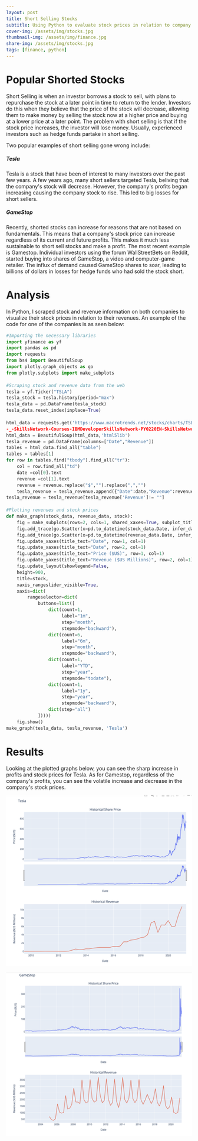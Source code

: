 ```yaml
---
layout: post
title: Short Selling Stocks
subtitle: Using Python to evaluate stock prices in relation to company revenues for two stocks that led to major losses for short sellers.
cover-img: /assets/img/stocks.jpg
thumbnail-img: /assets/img/finance.jpg
share-img: /assets/img/stocks.jpg
tags: [finance, python]
---
```


# Popular Shorted Stocks

Short Selling is when an investor borrows a stock to sell, with plans to repurchase the stock at a later point in time to return to the lender. 
Investors do this when they believe that the price of the stock will decrease, allowing them to make money by selling the stock now at a higher 
price and buying at a lower price at a later point. The problem with short selling is that if the stock price increases, the investor will lose money. 
Usually, experienced investors such as hedge funds partake in short selling.

Two popular examples of short selling gone wrong include:

##### Tesla

Tesla is a stock that have been of interest to many investors over the past few years. A few years ago, many short sellers targeted Tesla, beliving that 
the company's stock will decrease. However, the company's profits began increasing causing the company stock to rise. This led to  big losses for short sellers.

##### GameStop

Recently, shorted stocks can increase for reasons that are not based on fundamentals. This means that a company's stock price can increase regardless of its current and future profits. This makes it much less sustainable to short sell stocks and make a profit. The most recent example is Gamestop. 
Individual investors using the forum WallStreetBets on Reddit, started buying into shares of GameStop, a video and computer-game retailer. 
The influx of demand caused GameStop shares to soar, leading to billions of dollars in losses for hedge funds who had sold the stock short. 

# Analysis

In Python, I scraped stock and revenue information on both companies to visualize their stock prices in relation to their revenues. An example of the code for one 
of the companies is as seen below:

```python
#Importing the necessary libraries
import yfinance as yf
import pandas as pd
import requests
from bs4 import BeautifulSoup
import plotly.graph_objects as go
from plotly.subplots import make_subplots

#Scraping stock and revenue data from the web
tesla = yf.Ticker("TSLA")
tesla_stock = tesla.history(period="max")
tesla_data = pd.DataFrame(tesla_stock)
tesla_data.reset_index(inplace=True)

html_data = requests.get('https://www.macrotrends.net/stocks/charts/TSLA/tesla/revenue?cm_mmc=Email_Newsletter-_-Developer_Ed%2BTech-_-WW_WW
-_-SkillsNetwork-Courses-IBMDeveloperSkillsNetwork-PY0220EN-SkillsNetwork-23455606&cm_mmca1=000026UJ&cm_mmca2=10006555&cm_mmca3=M12345678&cvosrc=email.Newsletter.M12345678&cvo_campaign=000026UJ&cm_mmc=Email_Newsletter-_-Developer_Ed%2BTech-_-WW_WW-_-SkillsNetwork-Courses-IBMDeveloperSkillsNetwork-PY0220EN-SkillsNetwork-23455606&cm_mmca1=000026UJ&cm_mmca2=10006555&cm_mmca3=M12345678&cvosrc=email.Newsletter.M12345678&cvo_campaign=000026UJ&cm_mmc=Email_Newsletter-_-Developer_Ed%2BTech-_-WW_WW-_-SkillsNetwork-Courses-IBMDeveloperSkillsNetwork-PY0220EN-SkillsNetwork-23455606&cm_mmca1=000026UJ&cm_mmca2=10006555&cm_mmca3=M12345678&cvosrc=email.Newsletter.M12345678&cvo_campaign=000026UJ&cm_mmc=Email_Newsletter-_-Developer_Ed%2BTech-_-WW_WW-_-SkillsNetwork-Courses-IBMDeveloperSkillsNetwork-PY0220EN-SkillsNetwork-23455606&cm_mmca1=000026UJ&cm_mmca2=10006555&cm_mmca3=M12345678&cvosrc=email.Newsletter.M12345678&cvo_campaign=000026UJ').text
html_data = BeautifulSoup(html_data,'html5lib')
tesla_revenue = pd.DataFrame(columns=["Date","Revenue"])
tables = html_data.find_all("table")
tables = tables[1]
for row in tables.find("tbody").find_all("tr"):
    col = row.find_all("td")
    date =col[0].text
    revenue =col[1].text
    revenue = revenue.replace("$","").replace(",","")
    tesla_revenue = tesla_revenue.append({"Date":date,"Revenue":revenue}, ignore_index=True)
tesla_revenue = tesla_revenue[tesla_revenue['Revenue']!= ""]

#Plotting revenues and stock prices
def make_graph(stock_data, revenue_data, stock):
    fig = make_subplots(rows=2, cols=1, shared_xaxes=True, subplot_titles=("Historical Share Price", "Historical Revenue"), vertical_spacing = .3)
    fig.add_trace(go.Scatter(x=pd.to_datetime(stock_data.Date, infer_datetime_format=True), y=stock_data.Close.astype("float"), name="Share Price"), row=1, col=1)
    fig.add_trace(go.Scatter(x=pd.to_datetime(revenue_data.Date, infer_datetime_format=True), y=revenue_data.Revenue.astype("float"), name="Revenue"), row=2, col=1)
    fig.update_xaxes(title_text="Date", row=1, col=1)
    fig.update_xaxes(title_text="Date", row=2, col=1)
    fig.update_yaxes(title_text="Price ($US)", row=1, col=1)
    fig.update_yaxes(title_text="Revenue ($US Millions)", row=2, col=1)
    fig.update_layout(showlegend=False,
    height=900,
    title=stock,
    xaxis_rangeslider_visible=True,
    xaxis=dict(
        rangeselector=dict(
            buttons=list([
                dict(count=1,
                     label="1m",
                     step="month",
                     stepmode="backward"),
                dict(count=6,
                     label="6m",
                     step="month",
                     stepmode="backward"),
                dict(count=1,
                     label="YTD",
                     step="year",
                     stepmode="todate"),
                dict(count=1,
                     label="1y",
                     step="year",
                     stepmode="backward"),
                dict(step="all")
            ]))))
    fig.show()
make_graph(tesla_data, tesla_revenue, 'Tesla')
```
# Results
Looking at the plotted graphs below, you can see the sharp increase in profits and stock prices for Tesla. As for Gamestop, regardless of the company's profits, you
can see the volatile increase and decrease in the company's stock prices.

![Tesla](/assets/img/Tesla.png)

![GameStop](/assets/img/Gamestop.png)
